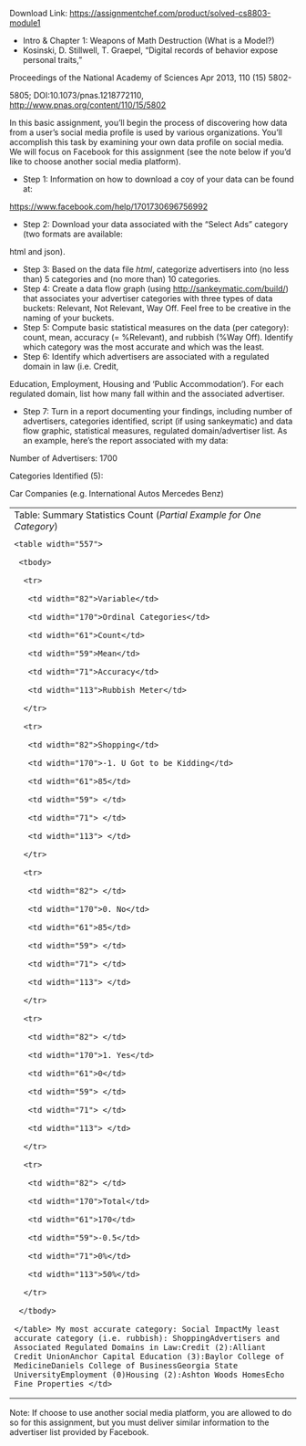 Download Link: https://assignmentchef.com/product/solved-cs8803-module1
<br>



<ul>

 <li>Intro &amp; Chapter 1: Weapons of Math Destruction (What is a Model?)</li>

 <li>Kosinski, D. Stillwell, T. Graepel, “Digital records of behavior expose personal traits,”</li>

</ul>

Proceedings of the National Academy of Sciences Apr 2013, 110 (15) 5802-

5805; DOI:10.1073/pnas.1218772110, <u>http://www.pnas.org/content/110/15/5802</u>

In this basic assignment, you’ll begin the process of discovering how data from a user’s social media profile is used by various organizations. You’ll accomplish this task by examining your own data profile on social media. We will focus on Facebook for this assignment (see the note below if you’d like to choose another social media platform).

<ul>

 <li>Step 1: Information on how to download a coy of your data can be found at:</li>

</ul>

https://www.facebook.com/help/1701730696756992

<ul>

 <li>Step 2: Download your data associated with the “Select Ads” category (two formats are available:</li>

</ul>

html and json).

<ul>

 <li>Step 3: Based on the data file <em>html</em>, categorize advertisers into (no less than) 5 categories and (no more than) 10 categories.</li>

 <li>Step 4: Create a data flow graph (using <u>http://sankeymatic.com/build/</u>) that associates your advertiser categories with three types of data buckets: Relevant, Not Relevant, Way Off. Feel free to be creative in the naming of your buckets.</li>

 <li>Step 5: Compute basic statistical measures on the data (per category): count, mean, accuracy (= %Relevant), and rubbish (%Way Off). Identify which category was the most accurate and which was the least.</li>

 <li>Step 6: Identify which advertisers are associated with a regulated domain in law (i.e. Credit,</li>

</ul>

Education, Employment, Housing and ‘Public Accommodation’). For each regulated domain, list how many fall within and the associated advertiser.

<ul>

 <li>Step 7: Turn in a report documenting your findings, including number of advertisers, categories identified, script (if using sankeymatic) and data flow graphic, statistical measures, regulated domain/advertiser list. As an example, here’s the report associated with my data:</li>

</ul>

Number of Advertisers: 1700

Categories Identified (5):

Car Companies (e.g. International Autos Mercedes Benz)

<table width="623">

 <tbody>

  <tr>

   <td width="623"> Table: Summary Statistics Count (<em>Partial Example for One Category</em>)

    <table width="557">

     <tbody>

      <tr>

       <td width="82">Variable</td>

       <td width="170">Ordinal Categories</td>

       <td width="61">Count</td>

       <td width="59">Mean</td>

       <td width="71">Accuracy</td>

       <td width="113">Rubbish Meter</td>

      </tr>

      <tr>

       <td width="82">Shopping</td>

       <td width="170">-1. U Got to be Kidding</td>

       <td width="61">85</td>

       <td width="59"> </td>

       <td width="71"> </td>

       <td width="113"> </td>

      </tr>

      <tr>

       <td width="82"> </td>

       <td width="170">0. No</td>

       <td width="61">85</td>

       <td width="59"> </td>

       <td width="71"> </td>

       <td width="113"> </td>

      </tr>

      <tr>

       <td width="82"> </td>

       <td width="170">1. Yes</td>

       <td width="61">0</td>

       <td width="59"> </td>

       <td width="71"> </td>

       <td width="113"> </td>

      </tr>

      <tr>

       <td width="82"> </td>

       <td width="170">Total</td>

       <td width="61">170</td>

       <td width="59">-0.5</td>

       <td width="71">0%</td>

       <td width="113">50%</td>

      </tr>

     </tbody>

    </table> My most accurate category: Social ImpactMy least accurate category (i.e. rubbish): ShoppingAdvertisers and Associated Regulated Domains in Law:Credit (2):Alliant Credit UnionAnchor Capital Education (3):Baylor College of MedicineDaniels College of BusinessGeorgia State UniversityEmployment (0)Housing (2):Ashton Woods HomesEcho Fine Properties </td>

  </tr>

 </tbody>

</table>




Note: If choose to use another social media platform, you are allowed to do so for this assignment, but you must deliver similar information to the advertiser list provided by Facebook.